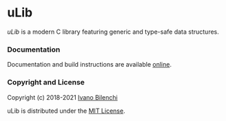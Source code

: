 # uLib

*uLib* is a modern C library featuring generic and type-safe data structures.

### Documentation

Documentation and build instructions are available [online][docs].

### Copyright and License

Copyright (c) 2018-2021 [Ivano Bilenchi][home]

uLib is distributed under the [MIT License](LICENSE).

[docs]: https://ivanobilenchi.com/docs/ulib
[home]: https://ivanobilenchi.com
